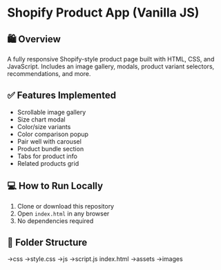 # Shopify Product App (Vanilla JS)

## 🛍️ Overview
A fully responsive Shopify-style product page built with HTML, CSS, and JavaScript. Includes an image gallery, modals, product variant selectors, recommendations, and more.

## ✅ Features Implemented
- Scrollable image gallery
- Size chart modal
- Color/size variants
- Color comparison popup
- Pair well with carousel
- Product bundle section
- Tabs for product info
- Related products grid

## 💻 How to Run Locally
1. Clone or download this repository
2. Open `index.html` in any browser
3. No dependencies required

## 📁 Folder Structure
->css
   ->style.css
->js
   ->script.js
index.html 
->assets
   ->images     
